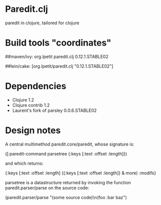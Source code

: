 # Paredit.clj

paredit in clojure, tailored for clojure

# Build tools "coordinates"

##maven/ivy:
        <dependency>
                <groupId>org.lpetit</groupId>
                <artifactId>paredit.clj</artifactId>
                <version>0.12.1.STABLE02</version>
        </dependency>

##lein/cake:
        [org.lpetit/paredit.clj "0.12.1.STABLE02"]

# Dependencies

* Clojure 1.2
* Clojure contrib 1.2
* Laurent's fork of parsley 0.0.6.STABLE02

# Design notes
A central multimethod paredit.core/paredit, whose signature is:

   ([:paredit-command parsetree {:keys [:text :offset :length]})

and which returns: 

   {:keys [:text :offset :length] ({:keys [:text :offset :length]} & more) :modifs}   

parsetree is a datastructure returned by invoking the function paredit.parser/parse on the source code:

  (paredit.parser/parse "(some source code)\n(foo :bar baz")